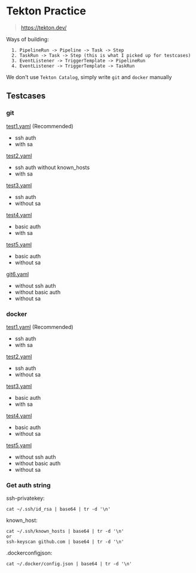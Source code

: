 # Tekton Practice

> https://tekton.dev/

Ways of building:

```
  1. PipelineRun -> Pipeline -> Task -> Step
  2. TaskRun -> Task -> Step (this is what I picked up for testcases)
  3. EventListener -> TriggerTemplate -> PipelineRun
  4. EventListener -> TriggerTemplate -> TaskRun
```

We don't use `Tekton Catalog`, simply write `git` and `docker` manually

## Testcases

### git

[test1.yaml](git/test1.yaml) (Recommended)

- ssh auth
- with sa

[test2.yaml](git/test2.yaml)

- ssh auth without known_hosts
- with sa

[test3.yaml](git/test3.yaml)

- ssh auth
- without sa

[test4.yaml](git/test4.yaml)

- basic auth
- with sa

[test5.yaml](git/test5.yaml)

- basic auth
- without sa

[git6.yaml](git/test6.yaml)

- without ssh auth
- without basic auth 
- without sa

### docker

[test1.yaml](docker/test1.yaml) (Recommended)

- ssh auth
- with sa

[test2.yaml](docker/test2.yaml)

- ssh auth
- without sa

[test3.yaml](docker/test3.yaml)

- basic auth
- with sa

[test4.yaml](docker/test4.yaml)

- basic auth
- without sa

[test5.yaml](docker/test5.yaml)

- without ssh auth
- without basic auth
- without sa

### Get auth string

ssh-privatekey:

```
cat ~/.ssh/id_rsa | base64 | tr -d '\n'
```

known_host:

```
cat ~/.ssh/known_hosts | base64 | tr -d '\n'
or
ssh-keyscan github.com | base64 | tr -d '\n'
```

.dockerconfigjson:

```
cat ~/.docker/config.json | base64 | tr -d '\n'
```
